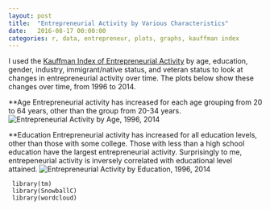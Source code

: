 ```yaml
---
layout: post
title:  "Entrepreneurial Activity by Various Characteristics"
date:   2016-08-17 00:00:00
categories: r, data, entrepreneur, plots, graphs, kauffman index
---
```


I used the [Kauffman Index of Entrepreneurial Activity](https://www.quandl.com/data/KAUFFMAN-The-Kauffman-Foundation) by age, education, gender, industry, immigrant/native status, and veteran status to look at changes in entrepreneurial activity over time. The plots below show these changes over time, from 1996 to 2014. 

**Age
Entrepreneurial activity has increased for each age grouping from 20 to 64 years, other than the group from 20-34 years. 
![Entrepreneurial Activity by Age, 1996, 2014](http://khasachi.com/images/age.png)

**Education
Entrepreneurial activity has increased for all education levels, other than those with some college. Those with less than a high school education have the largest entrepreneurial activity. Surprisingly to me, entrepeneurial activity is inversely correlated with educational level attained. 
![Entrepreneurial Activity by Education, 1996, 2014](http://khasachi.com/images/edu.png)





     library(tm)
     library(SnowballC)
     library(wordcloud)
 
